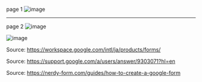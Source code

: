 page 1
![image](https://github.com/user-attachments/assets/f8e9aaab-2365-4805-8ce4-f3fb8ba963ed)

---
page 2
![image](https://github.com/user-attachments/assets/04387fdc-ce70-461d-9b2f-e06104043d32)

![image](https://github.com/user-attachments/assets/263fefe5-7e8c-4c91-938f-9c2d9bae6aa7)

Source: https://workspace.google.com/intl/ja/products/forms/

Source: https://support.google.com/a/users/answer/9303071?hl=en

Source: https://nerdy-form.com/guides/how-to-create-a-google-form
